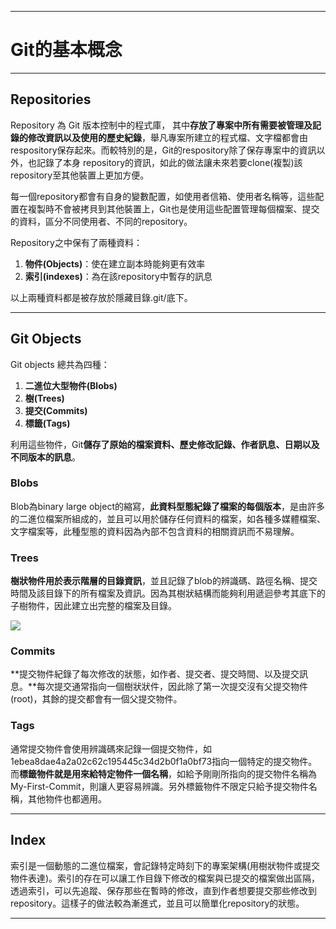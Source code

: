 
---

# Git的基本概念

---

## Repositories

Repository 為 Git 版本控制中的程式庫， 其中**存放了專案中所有需要被管理及記錄的修改資訊以及使用的歷史紀錄**，舉凡專案所建立的程式檔、文字檔都會由respository保存起來。而較特別的是，Git的respository除了保存專案中的資訊以外，也記錄了本身 repository的資訊，如此的做法讓未來若要clone\(複製\)該repository至其他裝置上更加方便。

每一個repository都會有自身的變數配置，如使用者信箱、使用者名稱等，這些配置在複製時不會被拷貝到其他裝置上，Git也是使用這些配置管理每個檔案、提交的資料，區分不同使用者、不同的repository。

Repository之中保有了兩種資料：

1. **物件\(Objects\)**：使在建立副本時能夠更有效率
2. **索引\(indexes\)**：為在該repository中暫存的訊息

以上兩種資料都是被存放於隱藏目錄.git/底下。

---

## Git Objects

Git objects 總共為四種：

1. **二進位大型物件\(Blobs\)**
2. **樹\(Trees\)**
3. **提交\(Commits\)**
4. **標籤\(Tags\)**

利用這些物件，Git**儲存了原始的檔案資料、歷史修改記錄、作者訊息、日期以及不同版本的訊息**。

### Blobs

Blob為binary large object的縮寫，**此資料型態紀錄了檔案的每個版本**，是由許多的二進位檔案所組成的，並且可以用於儲存任何資料的檔案，如各種多媒體檔案、文字檔案等，此種型態的資料因為內部不包含資料的相關資訊而不易理解。

### Trees

**樹狀物件用於表示階層的目錄資訊**，並且記錄了blob的辨識碼、路徑名稱、提交時間及該目錄下的所有檔案及資訊。因為其樹狀結構而能夠利用遞迴參考其底下的子樹物件，因此建立出完整的檔案及目錄。

![](https://git-scm.com/book/en/v2/images/data-model-1.png)

### Commits

**提交物件紀錄了每次修改的狀態，如作者、提交者、提交時間、以及提交訊息。**每次提交通常指向一個樹狀狀件，因此除了第一次提交沒有父提交物件\(root\)，其餘的提交都會有一個父提交物件。

### Tags

通常提交物件會使用辨識碼來記錄一個提交物件，如1ebea8dae4a2a02c62c195445c34d2b0f1a0bf73指向一個特定的提交物件。而**標籤物件就是用來給特定物件一個名稱**，如給予剛剛所指向的提交物件名稱為My-First-Commit，則讓人更容易辨識。另外標籤物件不限定只給予提交物件名稱，其他物件也都適用。





---

## Index

索引是一個動態的二進位檔案，會記錄特定時刻下的專案架構\(用樹狀物件或提交物件表達\)。索引的存在可以讓工作目錄下修改的檔案與已提交的檔案做出區隔，透過索引，可以先追蹤、保存那些在暫時的修改，直到作者想要提交那些修改到repository。這樣子的做法較為漸進式，並且可以簡單化repository的狀態。

---



